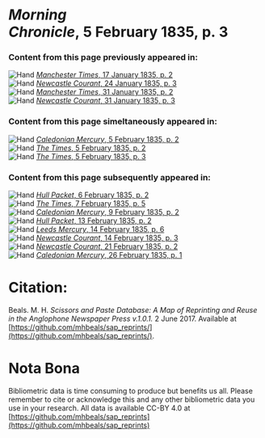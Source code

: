 # *Morning Chronicle*, 5 February 1835, p. 3  
  
### Content from this page previously appeared in:  
![Hand](http://scissorsandpaste.net/wp-content/uploads/2017/06/smallhandpointer.png) [*Manchester Times*, 17 January 1835, p. 2](https://mhbeals.github.io/sap_html/Manchester-Times/Manchester-Times-17-January-1835-p-2)  
![Hand](http://scissorsandpaste.net/wp-content/uploads/2017/06/smallhandpointer.png) [*Newcastle Courant*, 24 January 1835, p. 3](https://mhbeals.github.io/sap_html/Newcastle-Courant/Newcastle-Courant-24-January-1835-p-3)  
![Hand](http://scissorsandpaste.net/wp-content/uploads/2017/06/smallhandpointer.png) [*Manchester Times*, 31 January 1835, p. 2](https://mhbeals.github.io/sap_html/Manchester-Times/Manchester-Times-31-January-1835-p-2)  
![Hand](http://scissorsandpaste.net/wp-content/uploads/2017/06/smallhandpointer.png) [*Newcastle Courant*, 31 January 1835, p. 3](https://mhbeals.github.io/sap_html/Newcastle-Courant/Newcastle-Courant-31-January-1835-p-3)  
  
### Content from this page simeltaneously appeared in:  
![Hand](http://scissorsandpaste.net/wp-content/uploads/2017/06/smallhandpointer.png) [*Caledonian Mercury*, 5 February 1835, p. 2](https://mhbeals.github.io/sap_html/Caledonian-Mercury/Caledonian-Mercury-5-February-1835-p-2)  
![Hand](http://scissorsandpaste.net/wp-content/uploads/2017/06/smallhandpointer.png) [*The Times*, 5 February 1835, p. 2](https://mhbeals.github.io/sap_html/The-Times/The-Times-5-February-1835-p-2)  
![Hand](http://scissorsandpaste.net/wp-content/uploads/2017/06/smallhandpointer.png) [*The Times*, 5 February 1835, p. 3](https://mhbeals.github.io/sap_html/The-Times/The-Times-5-February-1835-p-3)  
  
### Content from this page subsequently appeared in:  
![Hand](http://scissorsandpaste.net/wp-content/uploads/2017/06/smallhandpointer.png) [*Hull Packet*, 6 February 1835, p. 2](https://mhbeals.github.io/sap_html/Hull-Packet/Hull-Packet-6-February-1835-p-2)  
![Hand](http://scissorsandpaste.net/wp-content/uploads/2017/06/smallhandpointer.png) [*The Times*, 7 February 1835, p. 5](https://mhbeals.github.io/sap_html/The-Times/The-Times-7-February-1835-p-5)  
![Hand](http://scissorsandpaste.net/wp-content/uploads/2017/06/smallhandpointer.png) [*Caledonian Mercury*, 9 February 1835, p. 2](https://mhbeals.github.io/sap_html/Caledonian-Mercury/Caledonian-Mercury-9-February-1835-p-2)  
![Hand](http://scissorsandpaste.net/wp-content/uploads/2017/06/smallhandpointer.png) [*Hull Packet*, 13 February 1835, p. 2](https://mhbeals.github.io/sap_html/Hull-Packet/Hull-Packet-13-February-1835-p-2)  
![Hand](http://scissorsandpaste.net/wp-content/uploads/2017/06/smallhandpointer.png) [*Leeds Mercury*, 14 February 1835, p. 6](https://mhbeals.github.io/sap_html/Leeds-Mercury/Leeds-Mercury-14-February-1835-p-6)  
![Hand](http://scissorsandpaste.net/wp-content/uploads/2017/06/smallhandpointer.png) [*Newcastle Courant*, 14 February 1835, p. 3](https://mhbeals.github.io/sap_html/Newcastle-Courant/Newcastle-Courant-14-February-1835-p-3)  
![Hand](http://scissorsandpaste.net/wp-content/uploads/2017/06/smallhandpointer.png) [*Newcastle Courant*, 21 February 1835, p. 2](https://mhbeals.github.io/sap_html/Newcastle-Courant/Newcastle-Courant-21-February-1835-p-2)  
![Hand](http://scissorsandpaste.net/wp-content/uploads/2017/06/smallhandpointer.png) [*Caledonian Mercury*, 26 February 1835, p. 1](https://mhbeals.github.io/sap_html/Caledonian-Mercury/Caledonian-Mercury-26-February-1835-p-1)  


# Citation: 

Beals. M. H. *Scissors and Paste Database: A Map of Reprinting and Reuse in the Anglophone Newspaper Press v.1.0.1.* 2 June 2017. Available at [https://github.com/mhbeals/sap_reprints/](https://github.com/mhbeals/sap_reprints/). 

# Nota Bona

Bibliometric data is time consuming to produce but benefits us all. Please remember to cite or acknowledge this and any other bibliometric data you use in your research. All data is available CC-BY 4.0 at [https://github.com/mhbeals/sap_reprints](https://github.com/mhbeals/sap_reprints)